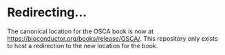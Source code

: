 # Redirecting...

The canonical location for the OSCA book is now at https://bioconductor.org/books/release/OSCA/.
This repository only exists to host a redirection to the new location for the book.
